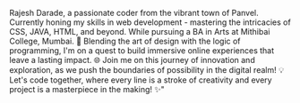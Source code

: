 Rajesh Darade, a passionate coder from the vibrant town of Panvel.
Currently honing my skills in web development - mastering the intricacies of CSS, JAVA, HTML, and beyond.
While pursuing a BA in Arts at Mithibai College, Mumbai.
🎨 Blending the art of design with the logic of programming,
I'm on a quest to build immersive online experiences that leave a lasting impact.
🌐 Join me on this journey of innovation and exploration, as we push the boundaries of possibility in the digital realm!
💡 Let's code together, where every line is a stroke of creativity and every project is a masterpiece in the making! ✨"

<!---
rajeshdarade02/rajeshdarade02 is a ✨ special ✨ repository because its `README.md` (this file) appears on your GitHub profile.
You can click the Preview link to take a look at your changes.
--->
